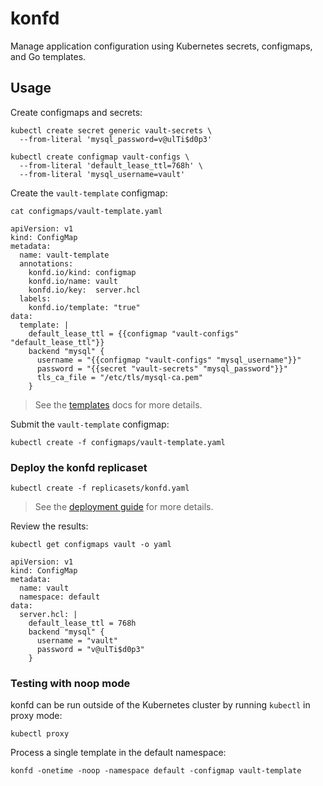 # konfd

Manage application configuration using Kubernetes secrets, configmaps, and Go templates.

## Usage

Create configmaps and secrets:

```
kubectl create secret generic vault-secrets \
  --from-literal 'mysql_password=v@ulTi$d0p3'
```

```
kubectl create configmap vault-configs \
  --from-literal 'default_lease_ttl=768h' \
  --from-literal 'mysql_username=vault'
```

Create the `vault-template` configmap:

```
cat configmaps/vault-template.yaml 
```
```
apiVersion: v1
kind: ConfigMap
metadata:
  name: vault-template
  annotations:
    konfd.io/kind: configmap
    konfd.io/name: vault
    konfd.io/key:  server.hcl
  labels:
    konfd.io/template: "true"
data:
  template: |
    default_lease_ttl = {{configmap "vault-configs" "default_lease_ttl"}}
    backend "mysql" {
      username = "{{configmap "vault-configs" "mysql_username"}}"
      password = "{{secret "vault-secrets" "mysql_password"}}"
      tls_ca_file = "/etc/tls/mysql-ca.pem"
    }
```

> See the [templates](docs/templates.md) docs for more details.

Submit the `vault-template` configmap:

```
kubectl create -f configmaps/vault-template.yaml
```

### Deploy the konfd replicaset

```
kubectl create -f replicasets/konfd.yaml
```

> See the [deployment guide](docs/deployment-guide.md) for more details.

Review the results:

```
kubectl get configmaps vault -o yaml
```

```
apiVersion: v1
kind: ConfigMap
metadata:
  name: vault
  namespace: default
data:
  server.hcl: |
    default_lease_ttl = 768h
    backend "mysql" {
      username = "vault"
      password = "v@ulTi$d0p3"
    }
```

### Testing with noop mode

konfd can be run outside of the Kubernetes cluster by running `kubectl` in proxy mode:

```
kubectl proxy
```

Process a single template in the default namespace:

```
konfd -onetime -noop -namespace default -configmap vault-template
```
